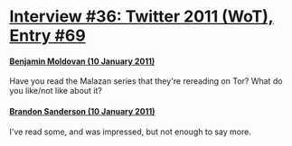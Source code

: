 # [Interview #36: Twitter 2011 (WoT), Entry #69](https://www.theoryland.com/intvmain.php?i=36#69)

#### [Benjamin Moldovan (10 January 2011)](http://twitter.com/jaminben73/status/24640966006669313)

Have you read the Malazan series that they're rereading on Tor? What do you like/not like about it?

#### [Brandon Sanderson (10 January 2011)](http://twitter.com/BrandonSandrson/status/24671618529763329)

I've read some, and was impressed, but not enough to say more.

